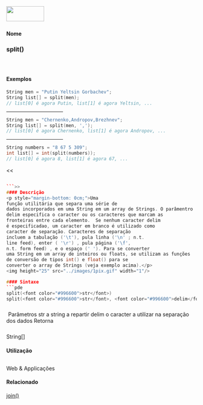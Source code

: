 <img height="40" src="../images/1pix.gif" width="100"/>
<img height="1" src="../images/1pix.gif" width="20"/>
<img height="1" src="../images/1pix.gif" width="555"/>

#### Nome
### split()
<img height="25" src="../images/1pix.gif" width="1"/>

#### Exemplos

```pde
String men = "Putin Yeltsin Gorbachev"; 
String list[] = split(men); 
// list[0] é agora Putin, list[1] é agora Yeltsin, ... 

```
<hr align="left" noshade="noshade" size="1" width="150"/>

```pde
String men = "Chernenko,Andropov,Brezhnev"; 
String list[] = split(men, ','); 
// list[0] é agora Chernenko, list[1] é agora Andropov, ... 

```
<hr align="left" noshade="noshade" size="1" width="150"/>

```pde
String numbers = "8 67 5 309"; 
int list[] = int(split(numbers)); 
// list[0] é agora 8, list[1] é agora 67, ... 

```
<<
```pde

```>>
#### Descrição
<p style="margin-bottom: 0cm;">Uma
função utilitária que separa uma série de
dados incorporados em uma String em um array de Strings. O parâmentro
delim especifica o caracter ou os caracteres que marcam as
fronteiras entre cada elemento.  Se nenhum caracter delim
é especificadao, um caracter em branco é utilizado como
caracter de separação. Caracteres de separação
incluem a tabulação ('\t'), pula linha ('\n' ; n.t.
line feed), enter ( '\r') , pula página ('\f',
n.t. form feed) , e o espaço (' '). Para se converter
uma String em um array de inteiros ou floats, se utilizam as funções
de conversão de tipos int() e float() para se
converter o array de Strings (veja exemplo acima).</p>
<img height="25" src="../images/1pix.gif" width="1"/>

#### Sintaxe
```pde
split(<font color="#996600">str</font>)
split(<font color="#996600">str</font>, <font color="#996600">delim</font>)
```
<img height="25" src="../images/1pix.gif" width="1"/>
Parâmetros
str
a string a repartir
delim
o caracter a utilizar na separação dos dados
Retorna

	
String[]
<img height="25" src="../images/1pix.gif" width="1"/>

#### Utilização

	
Web & Applicações
<img height="25" src="../images/1pix.gif" width="1"/>

#### Relacionado
[join()](join_)[](text_)
